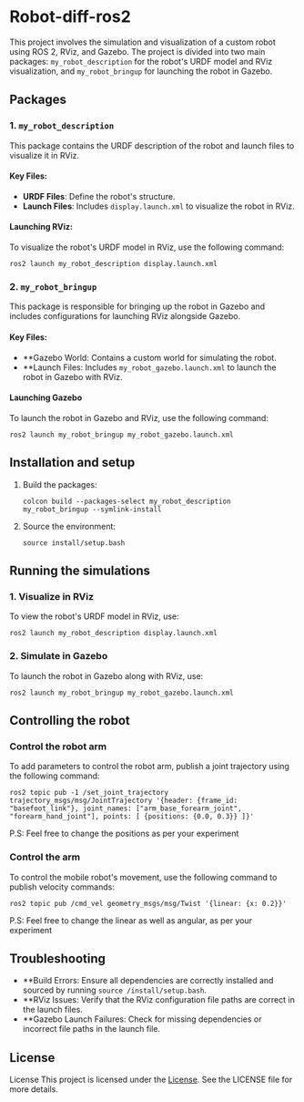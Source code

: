 # Robot-diff-ros2

This project involves the simulation and visualization of a custom robot using ROS 2, RViz, and Gazebo. The project is divided into two main packages: `my_robot_description` for the robot's URDF model and RViz visualization, and `my_robot_bringup` for launching the robot in Gazebo.

## Packages

### 1. `my_robot_description`

This package contains the URDF description of the robot and launch files to visualize it in RViz.

#### Key Files:
- **URDF Files**: Define the robot's structure.
- **Launch Files**: Includes `display.launch.xml` to visualize the robot in RViz.

#### Launching RViz:

To visualize the robot's URDF model in RViz, use the following command:

```
ros2 launch my_robot_description display.launch.xml
```

### 2. `my_robot_bringup`

This package is responsible for bringing up the robot in Gazebo and includes configurations for launching RViz alongside Gazebo.

#### Key Files:
- **Gazebo World: Contains a custom world for simulating the robot.
- **Launch Files: Includes `my_robot_gazebo.launch.xml` to launch the robot in Gazebo with RViz.

#### Launching Gazebo

To launch the robot in Gazebo and RViz, use the following command:
```
ros2 launch my_robot_bringup my_robot_gazebo.launch.xml
```

## Installation and setup

1. Build the packages:
   ```
   colcon build --packages-select my_robot_description my_robot_bringup --symlink-install
   ```

2. Source the environment:
   ```
   source install/setup.bash
   ```

## Running the simulations

### 1. Visualize in RViz
To view the robot's URDF model in RViz, use:

```
ros2 launch my_robot_description display.launch.xml
```

### 2. Simulate in Gazebo
To launch the robot in Gazebo along with RViz, use:

```
ros2 launch my_robot_bringup my_robot_gazebo.launch.xml
```

## Controlling the robot

### Control the robot arm
To add parameters to control the robot arm, publish a joint trajectory using the following command:
```
ros2 topic pub -1 /set_joint_trajectory trajectory_msgs/msg/JointTrajectory '{header: {frame_id: "basefoot_link"}, joint_names: ["arm_base_forearm_joint", "forearm_hand_joint"], points: [ {positions: {0.0, 0.3}} ]}'
```
P.S: Feel free to change the positions as per your experiment

### Control the arm
To control the mobile robot's movement, use the following command to publish velocity commands:

```
ros2 topic pub /cmd_vel geometry_msgs/msg/Twist '{linear: {x: 0.2}}'
```
P.S: Feel free to change the linear as well as angular, as per your experiment


## Troubleshooting
- **Build Errors: Ensure all dependencies are correctly installed and sourced by running `source /install/setup.bash`.
- **RViz Issues: Verify that the RViz configuration file paths are correct in the launch files.
- **Gazebo Launch Failures: Check for missing dependencies or incorrect file paths in the launch file.

## License
License
This project is licensed under the [License](LICENSE). See the LICENSE file for more details.
